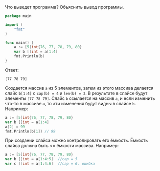 Что выведет программа? Объяснить вывод программы.

```go
package main

import (
    "fmt"
)

func main() {
    a := [5]int{76, 77, 78, 79, 80}
    var b []int = a[1:4]
    fmt.Println(b)
}
```

Ответ:
```
[77 78 79]
```
Создается массив `a` из 5 элементов, затем из этого массива делается слайс `b[1:4]` с `cap(b) = 4` и `len(b) = 3`.
В результате в слайсе будут элементы `[77 78 79]`.
Слайс `b` ссылается на массив `a`, и если изменить что-то в массиве `a`, то эти изменения будут видны в слайсе `b`.
Например:

```go
a := [5]int{76, 77, 78, 79, 80}
var b []int = a[1:4]
a[2] = 99
fmt.Println(b[1]) // 99
```

При создании слайса можно контролировать его ёмкость.
Ёмкость слайса должна быть <= ёмкости массива.
Например:

```go
a := [5]int{76, 77, 78, 79, 80}
var b []int = a[1:4:5]  //cap = 5
var c []int = a[1:4:6]  //cap = 6, ошибка
```